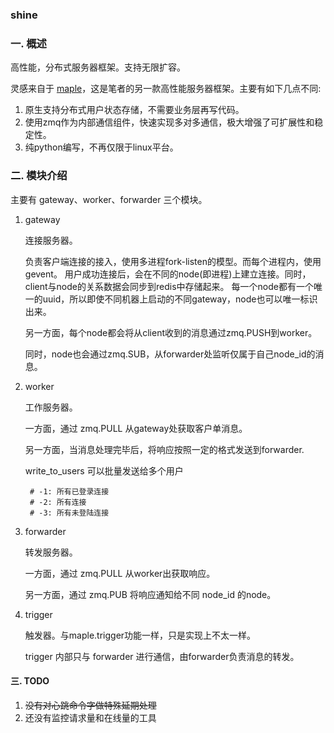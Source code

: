### shine


### 一. 概述

高性能，分布式服务器框架。支持无限扩容。

灵感来自于 [maple](https://github.com/dantezhu/maple)，这是笔者的另一款高性能服务器框架。主要有如下几点不同:

1. 原生支持分布式用户状态存储，不需要业务层再写代码。
2. 使用zmq作为内部通信组件，快速实现多对多通信，极大增强了可扩展性和稳定性。
3. 纯python编写，不再仅限于linux平台。


### 二. 模块介绍

主要有 gateway、worker、forwarder 三个模块。


1. gateway
    
    连接服务器。
    
    负责客户端连接的接入，使用多进程fork-listen的模型。而每个进程内，使用gevent。
    用户成功连接后，会在不同的node(即进程)上建立连接。同时，client与node的关系数据会同步到redis中存储起来。
    每一个node都有一个唯一的uuid，所以即使不同机器上启动的不同gateway，node也可以唯一标识出来。

    另一方面，每个node都会将从client收到的消息通过zmq.PUSH到worker。

    同时，node也会通过zmq.SUB，从forwarder处监听仅属于自己node_id的消息。


2. worker

    工作服务器。

    一方面，通过 zmq.PULL 从gateway处获取客户单消息。

    另一方面，当消息处理完毕后，将响应按照一定的格式发送到forwarder.

    write_to_users 可以批量发送给多个用户

        # -1: 所有已登录连接
        # -2: 所有连接
        # -3: 所有未登陆连接


3. forwarder

    转发服务器。

    一方面，通过 zmq.PULL 从worker出获取响应。

    另一方面，通过 zmq.PUB 将响应通知给不同 node_id 的node。


4. trigger
    
    触发器。与maple.trigger功能一样，只是实现上不太一样。

    trigger 内部只与 forwarder 进行通信，由forwarder负责消息的转发。

#### 三. TODO

1. <del>没有对心跳命令字做特殊延期处理</del>
2. 还没有监控请求量和在线量的工具
